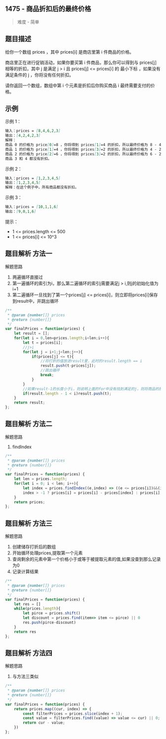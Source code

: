 ## 1475 - 商品折扣后的最终价格

 > 难度 - 简单

## 题目描述
给你一个数组 prices ，其中 prices[i] 是商店里第 i 件商品的价格。

商店里正在进行促销活动，如果你要买第 i 件商品，那么你可以得到与 prices[j] 相等的折扣，其中 j 是满足 j > i 且 prices[j] <= prices[i] 的 最小下标 ，如果没有满足条件的 j ，你将没有任何折扣。

请你返回一个数组，数组中第 i 个元素是折扣后你购买商品 i 最终需要支付的价格。

## 示例
示例 1：
```markdown
输入：prices = [8,4,6,2,3]
输出：[4,2,4,2,3]
解释：
商品 0 的价格为 price[0]=8 ，你将得到 prices[1]=4 的折扣，所以最终价格为 8 - 4 = 4 。
商品 1 的价格为 price[1]=4 ，你将得到 prices[3]=2 的折扣，所以最终价格为 4 - 2 = 2 。
商品 2 的价格为 price[2]=6 ，你将得到 prices[3]=2 的折扣，所以最终价格为 6 - 2 = 4 。
商品 3 和 4 都没有折扣。
```

示例 2：
```markdown
输入：prices = [1,2,3,4,5]
输出：[1,2,3,4,5]
解释：在这个例子中，所有商品都没有折扣。
```

示例 3：
```markdown
输入：prices = [10,1,1,6]
输出：[9,0,1,6]
```

提示：
- 1 <= prices.length <= 500
- 1 <= prices[i] <= 10^3

## 题目解析 方法一
解题思路
1. 两遍循环直接过
2. 第一遍循环的索引为i，那么第二遍循环的索引j需要满足j > i,则j的初始化值为i+1
3. 第二遍循环一旦找到了第一个prices[j] <= prices[i]，则立即将prices[i]保存到result中，并跳出循环

```javascript
/**
 * @param {number[]} prices
 * @return {number[]}
 */
var finalPrices = function(prices) {
    let result = [];
    for(let i = 0,len=prices.length;i<len;i++){
        let t = prices[i];
        //j>i
        for(let j = i+1;j<len;j++){
            if(prices[j] <= t){
                //将打折的值放进result里，此时的result.length == i
                result.push(t-prices[j]);
                //跳出循环
                break;
            }
        }
        //如果result-1的长度小于i，则说明上面的for中没有找到满足的j，则将商品的原价添加进去
        if(result.length - 1 < i)result.push(t);
    }
    return result;
};
```

## 题目解析 方法二
解题思路
1. findIndex

```javascript
/**
 * @param {number[]} prices
 * @return {number[]}
 */
var finalPrices = function(prices) {
    let len = prices.length;
    for(let i = 0; i < len; i++){
        let index = prices.findIndex((e,index) => ((e <= prices[i])&&(index > i)));
        index > -1 ? prices[i] = prices[i] - prices[index] : prices[i];
    }
    return prices;
};
```
## 题目解析 方法三
解题思路
1. 创建储存打折后的数组
2. 开始循环处理prices,提取第一个元素
3. 查询剩余的元素中第一个价格小于或等于被提取元素的值,如果没查到那么记录为0
4. 记录计算结果

```javascript
/**
 * @param {number[]} prices
 * @return {number[]}
 */
var finalPrices = function(prices) {
    let res = []
    while(prices.length){
        let pirce = prices.shift()
        let discount = prices.find(item=> item <= pirce) || 0
        res.push(pirce-discount)
    }
    return res
};
```

## 题目解析 方法四
解题思路
1. 与方法三类似

```javascript
/**
 * @param {number[]} prices
 * @return {number[]}
 */
var finalPrices = function(prices) {
    return prices.map((cur, index) => {
        const filterPrices = prices.slice(index + 1);
        const value = filterPrices.find((value) => value <= cur) || 0;
        return cur - value;
    })
};
```
